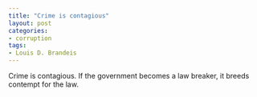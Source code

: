 ```yaml
---
title: "Crime is contagious"
layout: post
categories:
- corruption
tags:
- Louis D. Brandeis
---
```


Crime is contagious. If the government becomes a law breaker, it breeds contempt for the law.